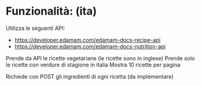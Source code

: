 # Funzionalità: (ita) 

Utilizza le seguenti API: 
* https://developer.edamam.com/edamam-docs-recipe-api
* https://developer.edamam.com/edamam-docs-nutrition-api

Prende da API le ricette vegetariane (le ricette sono in inglese)
Prende solo le ricette con verdure di stagione in italia
Mostra 10 ricette per pagina

Richiede con POST gli ingredienti di ogni ricetta (da implementare)

